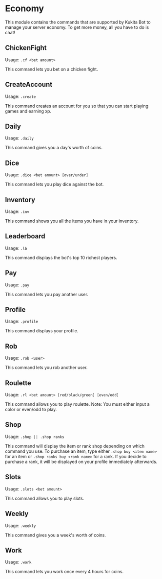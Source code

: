# Economy

This module contains the commands that are supported by Kukita Bot to manage your server economy. To get more money, all you have to do is chat!

## ChickenFight

Usage: `.cf <bet amount>`

This command lets you bet on a chicken fight.

## CreateAccount

Usage: `.create`

This command creates an account for you so that you can start playing games and earning xp.

## Daily

Usage: `.daily`

This command gives you a day's worth of coins.

## Dice

Usage: `.dice <bet amount> [over/under]`

This command lets you play dice against the bot.

## Inventory

Usage: `.inv`

This command shows you all the items you have in your inventory.

## Leaderboard

Usage: `.lb`

This command displays the bot's top 10 richest players.

## Pay

Usage: `.pay`

This command lets you pay another user.

## Profile

Usage: `.profile`

This command displays your profile.

## Rob

Usage: `.rob <user>`

This command lets you rob another user.

## Roulette

Usage: `.rl <bet amount> [red/black/green] [even/odd]`

This command allows you to play roulette. Note: You must either input a color or even/odd to play.

## Shop

Usage: `.shop || .shop ranks`

This command will display the item or rank shop depending on which command you use. To purchase an item, type either `.shop buy <item name>` for an item or `.shop ranks buy <rank name>` for a rank. If you decide to purchase a rank, it will be displayed on your profile immediately afterwards.

## Slots

Usage: `.slots <bet amount>`

This command allows you to play slots.

## Weekly

Usage: `.weekly`

This command gives you a week's worth of coins.

## Work

Usage: `.work`

This command lets you work once every 4 hours for coins.

